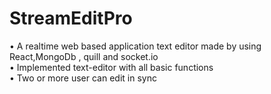 # StreamEditPro
• A realtime web based application text editor made by using React,MongoDb , quill and socket.io <br/>
• Implemented text-editor with all basic functions <br/>
• Two or more user can edit in sync <br/>
